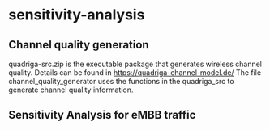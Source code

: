 # sensitivity-analysis
## Channel quality generation
quadriga-src.zip is the executable package that generates wireless channel quality. Details can be found in https://quadriga-channel-model.de/
The file channel_quality_generator uses the functions in the quadriga_src to generate channel quality information. 

## Sensitivity Analysis for eMBB traffic
